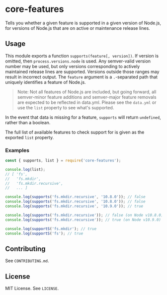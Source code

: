 # core-features

Tells you whether a given feature is supported in a given version of Node.js,
for versions of Node.js that are on active or maintenance release lines.

## Usage

This module exports a function `supports(feature[, version])`. If version is
omitted, then `process.versions.node` is used. Any semver-valid version number
may be used, but only versions corresponding to actively maintained release
lines are supported. Versions outside those ranges may result in incorrect
output. The `feature` argument is a `.`-separated path that uniquely identifies
a feature of Node.js.

> Note: Not all features of Node.js are included, but going forward, all
> semver-minor feature additions and semver-major feature removals are expected
> to be reflected in data.yml. Please see the `data.yml` or use the `list`
> property to see what's supported.

In the event that data is missing for a feature, `supports` will return
`undefined`, rather than a boolean.

The full list of available features to check support for is given as the
exported `list` property.

### Examples

```js
const { supports, list } = require('core-features');

console.log(list);
// [ 'fs',
//   'fs.mkdir',
//   'fs.mkdir.recursive',
//   ... ]

console.log(supports('fs.mkdir.recursive', '10.8.0')); // false
console.log(supports('fs.mkdir.recursive', '10.8.0')); // false
console.log(supports('fs.mkdir.recursive', '10.9.0')); // true

console.log(supports('fs.mkdir.recursive')); // false (on Node v10.8.0)
console.log(supports('fs.mkdir.recursive')); // true (on Node v10.9.0)

console.log(supportS('fs.mkdir'); // true
console.log(supportS('fs'); // true
```

## Contributing

See `CONTRIBUTING.md`.

## License

MIT License. See `LICENSE`.
